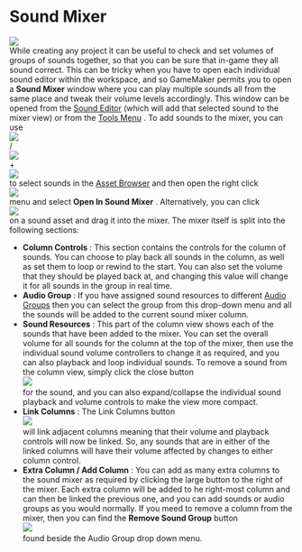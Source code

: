 # Sound Mixer

  
![](https://gms.magecorn.com/Manual/assets/Images/IDE%20Tools/Audio_Mixer.png)  
While creating any project it can be useful to check and set volumes of
groups of sounds together, so that you can be sure that in-game they all
sound correct. This can be tricky when you have to open each individual
sound editor within the workspace, and so GameMaker permits you to open
a **Sound Mixer** window where you can play multiple sounds all from the
same place and tweak their volume levels accordingly. This window can be
opened from the [Sound Editor](../The_Asset_Editors/Sounds) (which
will add that selected sound to the mixer view) or from the [Tools
Menu](../IDE_Navigation/Menus/The_Tools_Menu) . To add sounds to the
mixer, you can use  
![](https://gms.magecorn.com/Manual/assets/Images/Icons/Icon_Ctrl.png)  
/  
![](https://gms.magecorn.com/Manual/assets/Images/Icons/Icon_Cmd.png)  
+  
![](https://gms.magecorn.com/Manual/assets/Images/Icons/Icon_LMB.png)  
to select sounds in the [Asset
Browser](../Introduction/The_Asset_Browser) and then open the right
click  
![](https://gms.magecorn.com/Manual/assets/Images/Icons/Icon_RMB.png)  
menu and select **Open In Sound Mixer** . Alternatively, you can click  
![](https://gms.magecorn.com/Manual/assets/Images/Icons/Icon_LMB.png)  
on a sound asset and drag it into the mixer. The mixer itself is split
into the following sections:

-   **Column Controls** : This section contains the controls for the
    column of sounds. You can choose to play back all sounds in the
    column, as well as set them to loop or rewind to the start. You can
    also set the volume that they should be played back at, and changing
    this value will change it for all sounds in the group in real time.
-   **Audio Group** : If you have assigned sound resources to different
    [Audio Groups](../Settings/Audio_Groups) then you can select the
    group from this drop-down menu and all the sounds will be added to
    the current sound mixer column.
-   **Sound Resources** : This part of the column view shows each of the
    sounds that have been added to the mixer. You can set the overall
    volume for all sounds for the column at the top of the mixer, then
    use the individual sound volume controllers to change it as
    required, and you can also playback and loop individual sounds. To
    remove a sound from the column view, simply click the close button  
    ![](https://gms.magecorn.com/Manual/assets/Images/Icons/Mixer_CloseColumn.png)  
    for the sound, and you can also expand/collapse the individual sound
    playback and volume controls to make the view more compact.
-   **Link Columns** : The Link Columns button  
    ![](https://gms.magecorn.com/Manual/assets/Images/Icons/Mixer_LinkColumns.png)  
    will link adjacent columns meaning that their volume and playback
    controls will now be linked. So, any sounds that are in either of
    the linked columns will have their volume affected by changes to
    either column control.
-   **Extra Column / Add Column** : You can add as many extra columns to
    the sound mixer as required by clicking the large button to the
    right of the mixer. Each extra column will be added to he right-most
    column and can then be linked the previous one, and you can add
    sounds or audio groups as you would normally. If you meed to remove
    a column from the mixer, then you can find the **Remove Sound
    Group** button  
    ![](https://gms.magecorn.com/Manual/assets/Images/Icons/Mixer_CloseColumn.png)  
    found beside the Audio Group drop down menu.
